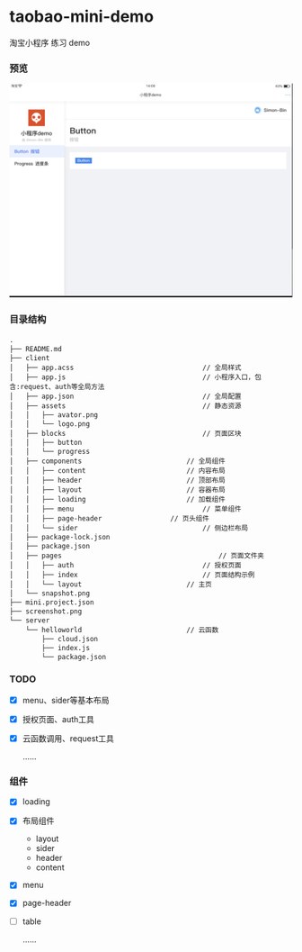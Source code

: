 # taobao-mini-demo

淘宝小程序 练习 demo

### 预览

![screenshot](./screenshot.png)

### 目录结构

```
.
├── README.md									
├── client				
│   ├── app.acss								// 全局样式
│   ├── app.js									// 小程序入口，包含:request、auth等全局方法
│   ├── app.json								// 全局配置
│   ├── assets									// 静态资源
│   │   ├── avator.png
│   │   └── logo.png
│   ├── blocks									// 页面区块
│   │   ├── button
│   │   └── progress
│   ├── components							// 全局组件
│   │   ├── content							// 内容布局
│   │   ├── header							// 顶部布局
│   │   ├── layout							// 容器布局
│   │   ├── loading							// 加载组件
│   │   ├── menu								// 菜单组件
│   │   ├── page-header					// 页头组件
│   │   └── sider								// 侧边栏布局
│   ├── package-lock.json
│   ├── package.json
│   ├── pages										// 页面文件夹  
│   │   ├── auth								// 授权页面
│   │   ├── index								// 页面结构示例
│   │   └── layout							// 主页
│   └── snapshot.png
├── mini.project.json
├── screenshot.png
└── server
    └── helloworld							// 云函数
        ├── cloud.json
        ├── index.js
        └── package.json
```



### TODO

- [x] menu、sider等基本布局

- [x] 授权页面、auth工具

- [x] 云函数调用、request工具

  …...

### 组件

- [x] loading

- [x] 布局组件

  - layout 
  - sider
  - header
  - content

- [x] menu

- [x] page-header

- [ ] table

  …...